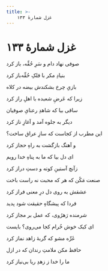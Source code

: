 ```yaml
---
title: >-
    غزل شمارهٔ ۱۳۳
---
```

# غزل شمارهٔ ۱۳۳

<div class="b" id="bn1"><div class="m1"><p>صوفی نهاد دام و سَرِ حُقِّه، باز کرد</p></div>
<div class="m2"><p>بنیادِ مکر با فلکِ حُقِّه‌باز کرد</p></div></div>
<div class="b" id="bn2"><div class="m1"><p>بازیِ چرخ بشکندش بیضه در کلاه</p></div>
<div class="m2"><p>زیرا که عَرضِ شعبده با اهلِ راز کرد</p></div></div>
<div class="b" id="bn3"><div class="m1"><p>ساقی بیا که شاهدِ رعنایِ صوفیان</p></div>
<div class="m2"><p>دیگر به جلوه آمد و آغازِ ناز کرد</p></div></div>
<div class="b" id="bn4"><div class="m1"><p>این مطرب از کجاست که سازِ عراق ساخت؟</p></div>
<div class="m2"><p>و آهنگ بازگشت به راهِ حجاز کرد</p></div></div>
<div class="b" id="bn5"><div class="m1"><p>ای دل بیا که ما به پناهِ خدا رویم</p></div>
<div class="m2"><p>زآنچ آستینِ کوته و دستِ دراز کرد</p></div></div>
<div class="b" id="bn6"><div class="m1"><p>صنعت مَکُن که هر که محبت نه راست باخت</p></div>
<div class="m2"><p>عشقش به روی دل درِ معنی فراز کرد</p></div></div>
<div class="b" id="bn7"><div class="m1"><p>فردا که پیشگاهِ حقیقت شود پدید</p></div>
<div class="m2"><p>شرمنده رَهرُوی، که عمل بر مجاز کرد</p></div></div>
<div class="b" id="bn8"><div class="m1"><p>ای کبک خوش خُرام کجا می‌روی؟ بایست</p></div>
<div class="m2"><p>غَرِّه مشو که گربهٔ زاهد نماز کرد</p></div></div>
<div class="b" id="bn9"><div class="m1"><p>حافظ مکن ملامتِ رندان که در ازل</p></div>
<div class="m2"><p>ما را خدا ز زهدِ ریا بی‌نیاز کرد</p></div></div>